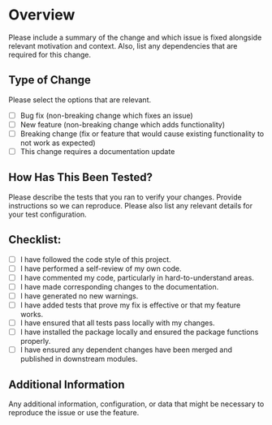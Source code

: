 # Overview
Please include a summary of the change and which issue is fixed alongside relevant motivation and context. Also, list any dependencies that are required for this change.

## Type of Change
Please select the options that are relevant.
- [ ] Bug fix (non-breaking change which fixes an issue)
- [ ] New feature (non-breaking change which adds functionality)
- [ ] Breaking change (fix or feature that would cause existing functionality to not work as expected)
- [ ] This change requires a documentation update

## How Has This Been Tested?
Please describe the tests that you ran to verify your changes. Provide instructions so we can reproduce. Please also list any relevant details for your test configuration.

## Checklist:
- [ ] I have followed the code style of this project.
- [ ] I have performed a self-review of my own code.
- [ ] I have commented my code, particularly in hard-to-understand areas.
- [ ] I have made corresponding changes to the documentation.
- [ ] I have generated no new warnings.
- [ ] I have added tests that prove my fix is effective or that my feature works.
- [ ] I have ensured that all tests pass locally with my changes.
- [ ] I have installed the package locally and ensured the package functions properly.
- [ ] I have ensured any dependent changes have been merged and published in downstream modules.

## Additional Information

Any additional information, configuration, or data that might be necessary to reproduce the issue or use the feature.